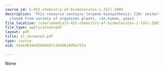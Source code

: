 ```yaml
---
course_id: 5-451-chemistry-of-biomolecules-i-fall-2005
description: 'This resource contains terpene biosynthesis: C20: sesterterpenes, and
  cloned from variety of organisms plants, rat,human, yeast.'
file_location: /coursemedia/5-451-chemistry-of-biomolecules-i-fall-2005/d1ebd83de92b8449713e9d618d9a721e_21_terpene2.pdf
file_type: application/pdf
layout: pdf
title: 21_terpene2.pdf
type: course
uid: d1ebd83de92b8449713e9d618d9a721e

---
```

None